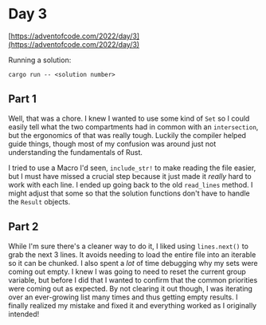 # Day 3

[https://adventofcode.com/2022/day/3](https://adventofcode.com/2022/day/3)

Running a solution:

```
cargo run -- <solution number>
```

## Part 1

Well, that was a chore. I knew I wanted to use some kind of `Set` so I could easily tell what the two compartments had in common with an `intersection`, but the ergonomics of that was really tough. Luckily the compiler helped guide things, though most of my confusion was around just not understanding the fundamentals of Rust.

I tried to use a Macro I'd seen, `include_str!` to make reading the file easier, but I must have missed a crucial step because it just made it _really_ hard to work with each line. I ended up going back to the old `read_lines` method. I might adjust that some so that the solution functions don't have to handle the `Result` objects.

## Part 2

While I'm sure there's a cleaner way to do it, I liked using `lines.next()` to grab the next 3 lines. It avoids needing to load the entire file into an iterable so it can be chunked. I also spent a _lot_ of time debugging why my sets were coming out empty. I knew I was going to need to reset the current group variable, but before I did that I wanted to confirm that the common priorities were coming out as expected. By not clearing it out though, I was iterating over an ever-growing list many times and thus getting empty results. I finally realized my mistake and fixed it and everything worked as I originally intended!
